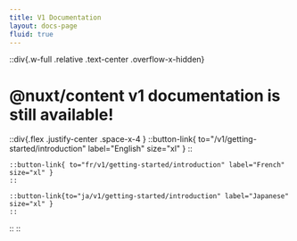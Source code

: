 ```yaml
---
title: V1 Documentation
layout: docs-page
fluid: true
---
```


::div{.w-full .relative .text-center .overflow-x-hidden}
  # @nuxt/content v1 documentation is still available!

  ::div{.flex .justify-center .space-x-4 }
    ::button-link{ to="/v1/getting-started/introduction" label="English" size="xl" }
    ::

    ::button-link{ to="fr/v1/getting-started/introduction" label="French" size="xl" }
    ::

    ::button-link{to="ja/v1/getting-started/introduction" label="Japanese" size="xl" }
    ::
  ::
::
